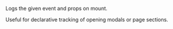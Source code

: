 Logs the given event and props on mount.

Useful for declarative tracking of opening modals or page sections.
